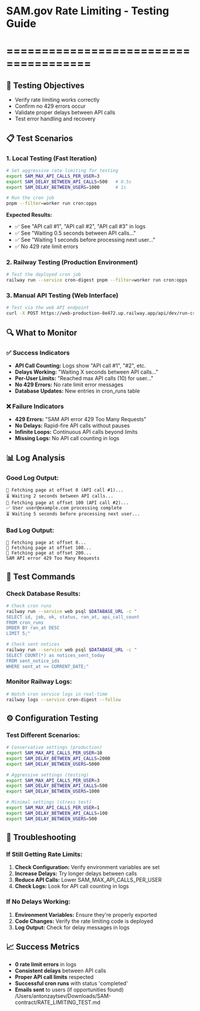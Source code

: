 # SAM.gov Rate Limiting - Testing Guide
# ======================================

## 🎯 Testing Objectives
- Verify rate limiting works correctly
- Confirm no 429 errors occur
- Validate proper delays between API calls
- Test error handling and recovery

## 📋 Test Scenarios

### 1. Local Testing (Fast Iteration)
```bash
# Set aggressive rate limiting for testing
export SAM_MAX_API_CALLS_PER_USER=3
export SAM_DELAY_BETWEEN_API_CALLS=500   # 0.5s
export SAM_DELAY_BETWEEN_USERS=1000      # 1s

# Run the cron job
pnpm --filter=worker run cron:opps
```

**Expected Results:**
- ✅ See "API call #1", "API call #2", "API call #3" in logs
- ✅ See "Waiting 0.5 seconds between API calls..."
- ✅ See "Waiting 1 seconds before processing next user..."
- ✅ No 429 rate limit errors

### 2. Railway Testing (Production Environment)
```bash
# Test the deployed cron job
railway run --service cron-digest pnpm --filter=worker run cron:opps
```

### 3. Manual API Testing (Web Interface)
```bash
# Test via the web API endpoint
curl -X POST https://web-production-8e472.up.railway.app/api/dev/run-cron
```

## 🔍 What to Monitor

### ✅ Success Indicators
- **API Call Counting:** Logs show "API call #1", "#2", etc.
- **Delays Working:** "Waiting X seconds between API calls..."
- **Per-User Limits:** "Reached max API calls (10) for user..."
- **No 429 Errors:** No rate limit error messages
- **Database Updates:** New entries in cron_runs table

### ❌ Failure Indicators
- **429 Errors:** "SAM API error 429 Too Many Requests"
- **No Delays:** Rapid-fire API calls without pauses
- **Infinite Loops:** Continuous API calls beyond limits
- **Missing Logs:** No API call counting in logs

## 📊 Log Analysis

### Good Log Output:
```
📄 Fetching page at offset 0 (API call #1)...
⏳ Waiting 2 seconds between API calls...
📄 Fetching page at offset 100 (API call #2)...
✅ User user@example.com processing complete
⏳ Waiting 5 seconds before processing next user...
```

### Bad Log Output:
```
📄 Fetching page at offset 0...
📄 Fetching page at offset 100...
📄 Fetching page at offset 200...
SAM API error 429 Too Many Requests
```

## 🧪 Test Commands

### Check Database Results:
```bash
# Check cron runs
railway run --service web psql $DATABASE_URL -c "
SELECT id, job, ok, status, ran_at, api_call_count
FROM cron_runs
ORDER BY ran_at DESC
LIMIT 5;"

# Check sent notices
railway run --service web psql $DATABASE_URL -c "
SELECT COUNT(*) as notices_sent_today
FROM sent_notice_ids
WHERE sent_at >= CURRENT_DATE;"
```

### Monitor Railway Logs:
```bash
# Watch cron service logs in real-time
railway logs --service cron-digest --follow
```

## ⚙️ Configuration Testing

### Test Different Scenarios:
```bash
# Conservative settings (production)
export SAM_MAX_API_CALLS_PER_USER=10
export SAM_DELAY_BETWEEN_API_CALLS=2000
export SAM_DELAY_BETWEEN_USERS=5000

# Aggressive settings (testing)
export SAM_MAX_API_CALLS_PER_USER=3
export SAM_DELAY_BETWEEN_API_CALLS=500
export SAM_DELAY_BETWEEN_USERS=1000

# Minimal settings (stress test)
export SAM_MAX_API_CALLS_PER_USER=1
export SAM_DELAY_BETWEEN_API_CALLS=100
export SAM_DELAY_BETWEEN_USERS=500
```

## 🚨 Troubleshooting

### If Still Getting Rate Limits:
1. **Check Configuration:** Verify environment variables are set
2. **Increase Delays:** Try longer delays between calls
3. **Reduce API Calls:** Lower SAM_MAX_API_CALLS_PER_USER
4. **Check Logs:** Look for API call counting in logs

### If No Delays Working:
1. **Environment Variables:** Ensure they're properly exported
2. **Code Changes:** Verify the rate limiting code is deployed
3. **Log Output:** Check for delay messages in logs

## 📈 Success Metrics

- **0 rate limit errors** in logs
- **Consistent delays** between API calls
- **Proper API call limits** respected
- **Successful cron runs** with status 'completed'
- **Emails sent** to users (if opportunities found)</content>
<parameter name="filePath">/Users/antonzaytsev/Downloads/SAM-contract/RATE_LIMITING_TEST.md
